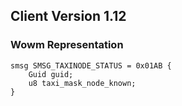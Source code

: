 ## Client Version 1.12

### Wowm Representation
```rust,ignore
smsg SMSG_TAXINODE_STATUS = 0x01AB {
    Guid guid;    
    u8 taxi_mask_node_known;    
}

```
